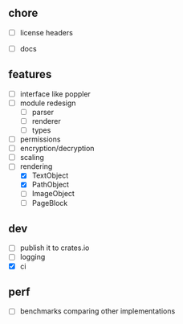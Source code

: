 
## chore

- [ ] license headers
- [ ] docs


## features

- [ ] interface like poppler
- [ ] module redesign
    - [ ] parser
    - [ ] renderer
    - [ ] types
- [ ] permissions
- [ ] encryption/decryption
- [ ] scaling
- [ ] rendering
    - [x] TextObject
    - [x] PathObject
    - [ ] ImageObject
    - [ ] PageBlock

## dev

- [ ] publish it to crates.io
- [ ] logging
- [x] ci

## perf

- [ ] benchmarks comparing other implementations
